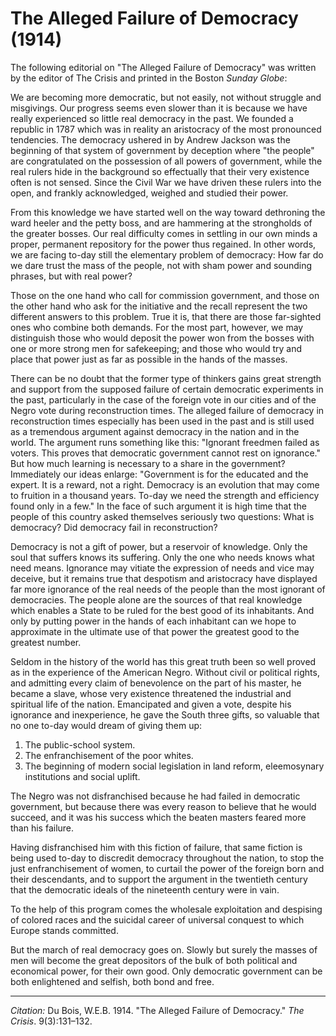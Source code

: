 <!--
title:   The Alleged Failure of Democracy
author:  Du Bois, W.E.B.
journal: The Crisis
year:    1914   
volume:  9
issue:   3
pages:   131-132
-->
# The Alleged Failure of Democracy (1914)

The following editorial on "The Alleged Failure of Democracy" was written by the editor of The Crisis and printed in the Boston *Sunday Globe*:

We are becoming more democratic, but not easily, not without struggle and misgivings. Our progress seems even slower than it is because we have really experienced so little real democracy in the past. We founded a republic in 1787 which was in reality an aristocracy of the most pronounced tendencies. The democracy ushered in by Andrew Jackson was the beginning of that system of government by deception where "the people" are congratulated on the possession of all powers of government, while the real rulers hide in the background so effectually that their very existence often is not sensed. Since the Civil War we have driven these rulers into the open, and frankly acknowledged, weighed and studied their power.

From this knowledge we have started well on the way toward dethroning the ward heeler and the petty boss, and are hammering at the strongholds of the greater bosses. Our real difficulty comes in settling in our own minds a proper, permanent repository for the power thus regained. In other words, we are facing to-day still the elementary problem of democracy: How far do we dare trust the mass of the people, not with sham power and sounding phrases, but with real power?

Those on the one hand who call for commission government, and those on the other hand who ask for the initiative and the recall represent the two different answers to this problem. True it is, that there are those far-sighted ones who combine both demands. For the most part, however, we may distinguish those who would deposit the power won from the bosses with one or more strong men for safekeeping; and those who would try and place that power just as far as possible in the hands of the masses.

There can be no doubt that the former type of thinkers gains great strength and support from the supposed failure of certain democratic experiments in the past, particularly in the case of the foreign vote in our cities and of the Negro vote during reconstruction times. The alleged failure of democracy in reconstruction times especially has been used in the past and is still used as a tremendous argument against democracy in the nation and in the world. The argument runs something like this: "Ignorant freedmen failed as voters. This proves that democratic government cannot rest on ignorance." But how much learning is necessary to a share in the government? Immediately our ideas enlarge: "Government is for the educated and the expert. It is a reward, not a right. Democracy is an evolution that may come to fruition in a thousand years. To-day we need the strength and efficiency found only in a few." In the face of such argument it is high time that the people of this country asked themselves seriously two questions: What is democracy? Did democracy fail in reconstruction?

Democracy is not a gift of power, but a reservoir of knowledge. Only the soul that suffers knows its suffering. Only the one who needs knows what need means. Ignorance may vitiate the expression of needs and vice may deceive, but it remains true that despotism and aristocracy have displayed far more ignorance of the real needs of the people than the most ignorant of democracies. The people alone are the sources of that real knowledge which enables a State to be ruled for the best good of its inhabitants. And only by putting power in the hands of each inhabitant can we hope to approximate in the ultimate use of that power the greatest good to the greatest number.

Seldom in the history of the world has this great truth been so well proved as in the experience of the American Negro. Without civil or political rights, and admitting every claim of benevolence on the part of his master, he became a slave, whose very existence threatened the industrial and spiritual life of the nation. Emancipated and given a vote, despite his ignorance and inexperience, he gave the South three gifts, so valuable that no one to-day would dream of giving them up:

1. The public-school system.
2. The enfranchisement of the poor whites.
3. The beginning of modern social legislation in land reform, eleemosynary institutions and social uplift.

The Negro was not disfranchised because he had failed in democratic government, but because there was every reason to believe that he would succeed, and it was his success which the beaten masters feared more than his failure.

Having disfranchised him with this fiction of failure, that same fiction is being used to-day to discredit democracy throughout the nation, to stop the just enfranchisement of women, to curtail the power of the foreign born and their descendants, and to support the argument in the twentieth century that the democratic ideals of the nineteenth century were in vain.

To the help of this program comes the wholesale exploitation and despising of colored races and the suicidal career of universal conquest to which Europe stands committed.

But the march of real democracy goes on. Slowly but surely the masses of men will become the great depositors of the bulk of both political and economical power, for their own good. Only democratic government can be both enlightened and selfish, both bond and free.

______________
*Citation:* Du Bois, W.E.B. 1914. "The Alleged Failure of Democracy." *The Crisis*. 9(3):131&ndash;132.
